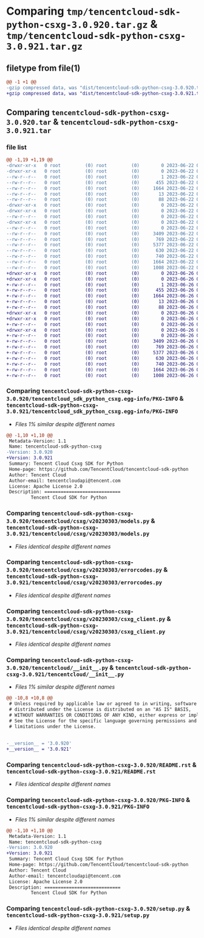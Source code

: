 # Comparing `tmp/tencentcloud-sdk-python-csxg-3.0.920.tar.gz` & `tmp/tencentcloud-sdk-python-csxg-3.0.921.tar.gz`

## filetype from file(1)

```diff
@@ -1 +1 @@
-gzip compressed data, was "dist/tencentcloud-sdk-python-csxg-3.0.920.tar", last modified: Thu Jun 22 00:21:24 2023, max compression
+gzip compressed data, was "dist/tencentcloud-sdk-python-csxg-3.0.921.tar", last modified: Mon Jun 26 00:21:26 2023, max compression
```

## Comparing `tencentcloud-sdk-python-csxg-3.0.920.tar` & `tencentcloud-sdk-python-csxg-3.0.921.tar`

### file list

```diff
@@ -1,19 +1,19 @@
-drwxr-xr-x   0 root         (0) root         (0)        0 2023-06-22 00:21:24.000000 tencentcloud-sdk-python-csxg-3.0.920/
-drwxr-xr-x   0 root         (0) root         (0)        0 2023-06-22 00:21:24.000000 tencentcloud-sdk-python-csxg-3.0.920/tencentcloud_sdk_python_csxg.egg-info/
--rw-r--r--   0 root         (0) root         (0)        1 2023-06-22 00:21:24.000000 tencentcloud-sdk-python-csxg-3.0.920/tencentcloud_sdk_python_csxg.egg-info/dependency_links.txt
--rw-r--r--   0 root         (0) root         (0)      455 2023-06-22 00:21:24.000000 tencentcloud-sdk-python-csxg-3.0.920/tencentcloud_sdk_python_csxg.egg-info/SOURCES.txt
--rw-r--r--   0 root         (0) root         (0)     1664 2023-06-22 00:21:24.000000 tencentcloud-sdk-python-csxg-3.0.920/tencentcloud_sdk_python_csxg.egg-info/PKG-INFO
--rw-r--r--   0 root         (0) root         (0)       13 2023-06-22 00:21:24.000000 tencentcloud-sdk-python-csxg-3.0.920/tencentcloud_sdk_python_csxg.egg-info/top_level.txt
--rw-r--r--   0 root         (0) root         (0)       88 2023-06-22 00:21:24.000000 tencentcloud-sdk-python-csxg-3.0.920/setup.cfg
-drwxr-xr-x   0 root         (0) root         (0)        0 2023-06-22 00:21:24.000000 tencentcloud-sdk-python-csxg-3.0.920/tencentcloud/
-drwxr-xr-x   0 root         (0) root         (0)        0 2023-06-22 00:21:24.000000 tencentcloud-sdk-python-csxg-3.0.920/tencentcloud/csxg/
--rw-r--r--   0 root         (0) root         (0)        0 2023-06-22 00:21:24.000000 tencentcloud-sdk-python-csxg-3.0.920/tencentcloud/csxg/__init__.py
-drwxr-xr-x   0 root         (0) root         (0)        0 2023-06-22 00:21:24.000000 tencentcloud-sdk-python-csxg-3.0.920/tencentcloud/csxg/v20230303/
--rw-r--r--   0 root         (0) root         (0)        0 2023-06-22 00:21:24.000000 tencentcloud-sdk-python-csxg-3.0.920/tencentcloud/csxg/v20230303/__init__.py
--rw-r--r--   0 root         (0) root         (0)     3409 2023-06-22 00:21:24.000000 tencentcloud-sdk-python-csxg-3.0.920/tencentcloud/csxg/v20230303/models.py
--rw-r--r--   0 root         (0) root         (0)      769 2023-06-22 00:21:24.000000 tencentcloud-sdk-python-csxg-3.0.920/tencentcloud/csxg/v20230303/errorcodes.py
--rw-r--r--   0 root         (0) root         (0)     5377 2023-06-22 00:21:24.000000 tencentcloud-sdk-python-csxg-3.0.920/tencentcloud/csxg/v20230303/csxg_client.py
--rw-r--r--   0 root         (0) root         (0)      630 2023-06-22 00:21:24.000000 tencentcloud-sdk-python-csxg-3.0.920/tencentcloud/__init__.py
--rw-r--r--   0 root         (0) root         (0)      740 2023-06-22 00:21:24.000000 tencentcloud-sdk-python-csxg-3.0.920/README.rst
--rw-r--r--   0 root         (0) root         (0)     1664 2023-06-22 00:21:24.000000 tencentcloud-sdk-python-csxg-3.0.920/PKG-INFO
--rw-r--r--   0 root         (0) root         (0)     1008 2023-06-22 00:21:24.000000 tencentcloud-sdk-python-csxg-3.0.920/setup.py
+drwxr-xr-x   0 root         (0) root         (0)        0 2023-06-26 00:21:26.000000 tencentcloud-sdk-python-csxg-3.0.921/
+drwxr-xr-x   0 root         (0) root         (0)        0 2023-06-26 00:21:26.000000 tencentcloud-sdk-python-csxg-3.0.921/tencentcloud_sdk_python_csxg.egg-info/
+-rw-r--r--   0 root         (0) root         (0)        1 2023-06-26 00:21:26.000000 tencentcloud-sdk-python-csxg-3.0.921/tencentcloud_sdk_python_csxg.egg-info/dependency_links.txt
+-rw-r--r--   0 root         (0) root         (0)      455 2023-06-26 00:21:26.000000 tencentcloud-sdk-python-csxg-3.0.921/tencentcloud_sdk_python_csxg.egg-info/SOURCES.txt
+-rw-r--r--   0 root         (0) root         (0)     1664 2023-06-26 00:21:26.000000 tencentcloud-sdk-python-csxg-3.0.921/tencentcloud_sdk_python_csxg.egg-info/PKG-INFO
+-rw-r--r--   0 root         (0) root         (0)       13 2023-06-26 00:21:26.000000 tencentcloud-sdk-python-csxg-3.0.921/tencentcloud_sdk_python_csxg.egg-info/top_level.txt
+-rw-r--r--   0 root         (0) root         (0)       88 2023-06-26 00:21:26.000000 tencentcloud-sdk-python-csxg-3.0.921/setup.cfg
+drwxr-xr-x   0 root         (0) root         (0)        0 2023-06-26 00:21:26.000000 tencentcloud-sdk-python-csxg-3.0.921/tencentcloud/
+drwxr-xr-x   0 root         (0) root         (0)        0 2023-06-26 00:21:26.000000 tencentcloud-sdk-python-csxg-3.0.921/tencentcloud/csxg/
+-rw-r--r--   0 root         (0) root         (0)        0 2023-06-26 00:21:26.000000 tencentcloud-sdk-python-csxg-3.0.921/tencentcloud/csxg/__init__.py
+drwxr-xr-x   0 root         (0) root         (0)        0 2023-06-26 00:21:26.000000 tencentcloud-sdk-python-csxg-3.0.921/tencentcloud/csxg/v20230303/
+-rw-r--r--   0 root         (0) root         (0)        0 2023-06-26 00:21:26.000000 tencentcloud-sdk-python-csxg-3.0.921/tencentcloud/csxg/v20230303/__init__.py
+-rw-r--r--   0 root         (0) root         (0)     3409 2023-06-26 00:21:26.000000 tencentcloud-sdk-python-csxg-3.0.921/tencentcloud/csxg/v20230303/models.py
+-rw-r--r--   0 root         (0) root         (0)      769 2023-06-26 00:21:26.000000 tencentcloud-sdk-python-csxg-3.0.921/tencentcloud/csxg/v20230303/errorcodes.py
+-rw-r--r--   0 root         (0) root         (0)     5377 2023-06-26 00:21:26.000000 tencentcloud-sdk-python-csxg-3.0.921/tencentcloud/csxg/v20230303/csxg_client.py
+-rw-r--r--   0 root         (0) root         (0)      630 2023-06-26 00:21:26.000000 tencentcloud-sdk-python-csxg-3.0.921/tencentcloud/__init__.py
+-rw-r--r--   0 root         (0) root         (0)      740 2023-06-26 00:21:26.000000 tencentcloud-sdk-python-csxg-3.0.921/README.rst
+-rw-r--r--   0 root         (0) root         (0)     1664 2023-06-26 00:21:26.000000 tencentcloud-sdk-python-csxg-3.0.921/PKG-INFO
+-rw-r--r--   0 root         (0) root         (0)     1008 2023-06-26 00:21:26.000000 tencentcloud-sdk-python-csxg-3.0.921/setup.py
```

### Comparing `tencentcloud-sdk-python-csxg-3.0.920/tencentcloud_sdk_python_csxg.egg-info/PKG-INFO` & `tencentcloud-sdk-python-csxg-3.0.921/tencentcloud_sdk_python_csxg.egg-info/PKG-INFO`

 * *Files 1% similar despite different names*

```diff
@@ -1,10 +1,10 @@
 Metadata-Version: 1.1
 Name: tencentcloud-sdk-python-csxg
-Version: 3.0.920
+Version: 3.0.921
 Summary: Tencent Cloud Csxg SDK for Python
 Home-page: https://github.com/TencentCloud/tencentcloud-sdk-python
 Author: Tencent Cloud
 Author-email: tencentcloudapi@tencent.com
 License: Apache License 2.0
 Description: ============================
         Tencent Cloud SDK for Python
```

### Comparing `tencentcloud-sdk-python-csxg-3.0.920/tencentcloud/csxg/v20230303/models.py` & `tencentcloud-sdk-python-csxg-3.0.921/tencentcloud/csxg/v20230303/models.py`

 * *Files identical despite different names*

### Comparing `tencentcloud-sdk-python-csxg-3.0.920/tencentcloud/csxg/v20230303/errorcodes.py` & `tencentcloud-sdk-python-csxg-3.0.921/tencentcloud/csxg/v20230303/errorcodes.py`

 * *Files identical despite different names*

### Comparing `tencentcloud-sdk-python-csxg-3.0.920/tencentcloud/csxg/v20230303/csxg_client.py` & `tencentcloud-sdk-python-csxg-3.0.921/tencentcloud/csxg/v20230303/csxg_client.py`

 * *Files identical despite different names*

### Comparing `tencentcloud-sdk-python-csxg-3.0.920/tencentcloud/__init__.py` & `tencentcloud-sdk-python-csxg-3.0.921/tencentcloud/__init__.py`

 * *Files 1% similar despite different names*

```diff
@@ -10,8 +10,8 @@
 # Unless required by applicable law or agreed to in writing, software
 # distributed under the License is distributed on an "AS IS" BASIS,
 # WITHOUT WARRANTIES OR CONDITIONS OF ANY KIND, either express or implied.
 # See the License for the specific language governing permissions and
 # limitations under the License.
 
 
-__version__ = '3.0.920'
+__version__ = '3.0.921'
```

### Comparing `tencentcloud-sdk-python-csxg-3.0.920/README.rst` & `tencentcloud-sdk-python-csxg-3.0.921/README.rst`

 * *Files identical despite different names*

### Comparing `tencentcloud-sdk-python-csxg-3.0.920/PKG-INFO` & `tencentcloud-sdk-python-csxg-3.0.921/PKG-INFO`

 * *Files 1% similar despite different names*

```diff
@@ -1,10 +1,10 @@
 Metadata-Version: 1.1
 Name: tencentcloud-sdk-python-csxg
-Version: 3.0.920
+Version: 3.0.921
 Summary: Tencent Cloud Csxg SDK for Python
 Home-page: https://github.com/TencentCloud/tencentcloud-sdk-python
 Author: Tencent Cloud
 Author-email: tencentcloudapi@tencent.com
 License: Apache License 2.0
 Description: ============================
         Tencent Cloud SDK for Python
```

### Comparing `tencentcloud-sdk-python-csxg-3.0.920/setup.py` & `tencentcloud-sdk-python-csxg-3.0.921/setup.py`

 * *Files identical despite different names*

